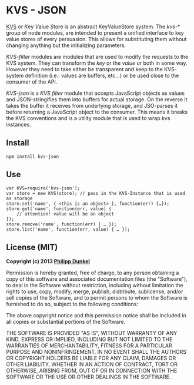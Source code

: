 # KVS - JSON
[KVS](http://npmjs.org/package/kvs) or   *K*ey *V*alue *S*tore is an abstract KeyValueStore system. The *kvs-** group of node modules, are intended to present a unified interface to key value stores of every persuasion. This allows for substituting them without changing anything but the initializing parameters.

*KVS-filter* modules are modules that are used to modify the requests to the KVS system. They can transform the *key* or the *value* or both in some way. However they need to take either be transparent and keep to the KVS-system definition (i.e.: values are buffers, etc...) or be used close to the consumer of the API.

*KVS-json* is a *KVS filter* module that accepts JavaScript objects as values and JSON-stringifies them into buffers for actual storage. On the reverse it takes the buffer it receives from underlying storage, and JSO-parses it before returning a JavaScript object to the consumer. This means it breaks the KVS conventions and is a utility module that is used to wrap kvs instances.

## Install
    npm install kvs-json
    
## Use
    var KVS=require('kvs-json');
    var store = new KVS(store); // pass in the KVS-Instance that is used as storage
    store.set('name', { <this is an object> }, function(err) {…});
    store.get('name', function(err, value) {
    	// attention! value will be an object
    });
    store.remove('name', function(err) { … });
    store.list('name', function(err, value) { … });

## License (MIT)
**Copyright (c) 2013 [Philipp Dunkel](mailto:pip@pipobscure.com)**

Permission is hereby granted, free of charge, to any person obtaining a copy of
this software and associated documentation files (the "Software"), to deal in
the Software without restriction, including without limitation the rights to
use, copy, modify, merge, publish, distribute, sublicense, and/or sell copies of
the Software, and to permit persons to whom the Software is furnished to do so,
subject to the following conditions:

The above copyright notice and this permission notice shall be included in all
copies or substantial portions of the Software.

THE SOFTWARE IS PROVIDED "AS IS", WITHOUT WARRANTY OF ANY KIND, EXPRESS OR
IMPLIED, INCLUDING BUT NOT LIMITED TO THE WARRANTIES OF MERCHANTABILITY, FITNESS
FOR A PARTICULAR PURPOSE AND NONINFRINGEMENT. IN NO EVENT SHALL THE AUTHORS OR
COPYRIGHT HOLDERS BE LIABLE FOR ANY CLAIM, DAMAGES OR OTHER LIABILITY, WHETHER
IN AN ACTION OF CONTRACT, TORT OR OTHERWISE, ARISING FROM, OUT OF OR IN
CONNECTION WITH THE SOFTWARE OR THE USE OR OTHER DEALINGS IN THE SOFTWARE.

